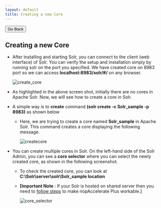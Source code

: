 ```yaml
---
layout: default
title: Creating a new Core
---
```

<div class="backtoprevpage">
  <button id="backButton">Go Back</button>
</div>
<div class="page-title">
  <h2>Creating a new Core</h2>
</div>
<div class="sub-section">
  <div class="section-content">
    <ul class="info-badges">
      <li>
        <div class="subinfo-title">
          <p>After installing and starting Solr, you can connect to the client (web interface) of Solr. You can verify the setup and installation simply by running solr on the port you specified. We have created core on 8983 port so we can access <strong>localhost:8983/solr/#/</strong> on any browser.</p>
        </div>
        <div class="subinfo-content">
          <div class="product-img">
            <img src="/nopaccelerateplus/assets/images/create_core.jpg" alt="create_core" />
          </div>
        </div>
      </li>
      <li>
        <div class="subinfo-title">
          <p>As highlighted in the above screen shot, initially there are no cores in Apache Solr. Now, we will see how to create a core in Solr.</p>
        </div>
      </li>
      <li>
        <div class="subinfo-title">
          <p>A simple way is to <strong>create</strong> command <strong>(solr create -c Solr_sample -p 8983)</strong> as shown below</p>
        </div>
        <ul class="subinfo-badges">
          <li>
            <p>Here, we are trying to create a core named <strong>Solr_sample</strong> in Apache Solr. This command creates a core displaying the following message.</p>
            <div class="product-img">
              <img src="/nopaccelerateplus/assets/images/createcore.png" alt="createcore" />
            </div>
          </li>
        </ul>
      </li>
      <li>
        <div class="subinfo-title">
          <p>You can create multiple cores in Solr. On the left-hand side of the Solr Admin, you can see a <strong>core selector</strong> where you can select the newly created core, as shown in the following screenshot.</p>
        </div>
        <ul class="subinfo-badges">
          <li>
            <p>To check the created core, you can look at <strong>C:\Solr\server\solr\Solr_sample location</strong></p>
          </li>
          <li>
            <p><strong>[Important Note</strong> : If your Solr is hosted on shared server then you need to  <a href="setupcoreifyoursolrishostedonsha.html" target="_blank">follow steps</a>  to make nopAccelerate Plus workable.]</p>
            <div class="product-img">
              <img src="/nopaccelerateplus/assets/images/core_selector.jpg" alt="core_selector" />
            </div>
          </li>
        </ul>
      </li>
    </ul>
  </div>
</div>